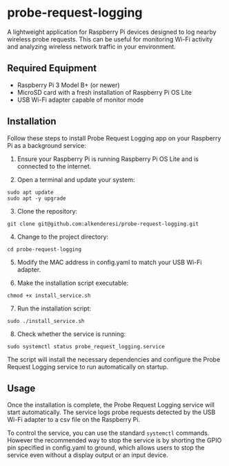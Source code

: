 # probe-request-logging
A lightweight application for Raspberry Pi devices designed to log nearby wireless probe requests. This can be useful for monitoring Wi-Fi activity and analyzing wireless network traffic in your environment.

## Required Equipment

- Raspberry Pi 3 Model B+ (or newer)
- MicroSD card with a fresh installation of Raspberry Pi OS Lite
- USB Wi-Fi adapter capable of monitor mode

## Installation

Follow these steps to install Probe Request Logging app on your Raspberry Pi as a background service:

1. Ensure your Raspberry Pi is running Raspberry Pi OS Lite and is connected to the internet.

2. Open a terminal and update your system:
```
sudo apt update
sudo apt -y upgrade
```
3. Clone the repository:
```
git clone git@github.com:alkenderesi/probe-request-logging.git
```
4. Change to the project directory:
```
cd probe-request-logging
```
5. Modify the MAC address in config.yaml to match your USB Wi-Fi adapter.

6. Make the installation script executable:
```
chmod +x install_service.sh
```
7. Run the installation script:
```
sudo ./install_service.sh
```
8. Check whether the service is running:
```
sudo systemctl status probe_request_logging.service
```

The script will install the necessary dependencies and configure the Probe Request Logging service to run automatically on startup.

## Usage

Once the installation is complete, the Probe Request Logging service will start automatically. The service logs probe requests detected by the USB Wi-Fi adapter to a csv file on the Raspberry Pi.

To control the service, you can use the standard `systemctl` commands. However the recommended way to stop the service is by shorting the GPIO pin specified in config.yaml to ground, which allows users to stop the service even without a display output or an input device.
